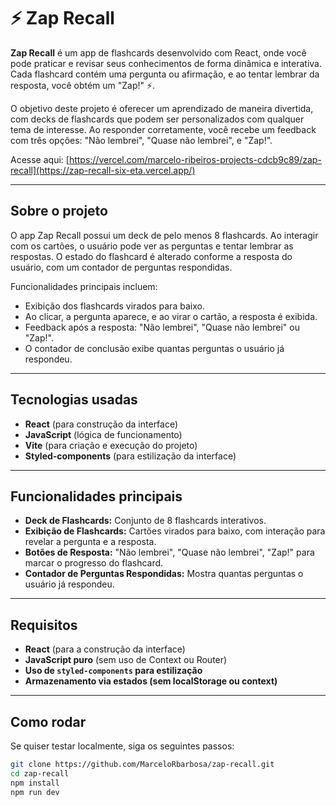 # ⚡ Zap Recall

**Zap Recall** é um app de flashcards desenvolvido com React, onde você pode praticar e revisar seus conhecimentos de forma dinâmica e interativa. Cada flashcard contém uma pergunta ou afirmação, e ao tentar lembrar da resposta, você obtém um "Zap!" ⚡.

O objetivo deste projeto é oferecer um aprendizado de maneira divertida, com decks de flashcards que podem ser personalizados com qualquer tema de interesse. Ao responder corretamente, você recebe um feedback com três opções: "Não lembrei", "Quase não lembrei", e "Zap!". 

 Acesse aqui: [https://vercel.com/marcelo-ribeiros-projects-cdcb9c89/zap-recall](https://zap-recall-six-eta.vercel.app/)

---

##  Sobre o projeto

O app Zap Recall possui um deck de pelo menos 8 flashcards. Ao interagir com os cartões, o usuário pode ver as perguntas e tentar lembrar as respostas. O estado do flashcard é alterado conforme a resposta do usuário, com um contador de perguntas respondidas.

Funcionalidades principais incluem:
- Exibição dos flashcards virados para baixo.
- Ao clicar, a pergunta aparece, e ao virar o cartão, a resposta é exibida.
- Feedback após a resposta: "Não lembrei", "Quase não lembrei" ou "Zap!".
- O contador de conclusão exibe quantas perguntas o usuário já respondeu.

---

##  Tecnologias usadas

- **React** (para construção da interface)
- **JavaScript** (lógica de funcionamento)
- **Vite** (para criação e execução do projeto)
- **Styled-components** (para estilização da interface)

---

## Funcionalidades principais

- **Deck de Flashcards:** Conjunto de 8 flashcards interativos.
- **Exibição de Flashcards:** Cartões virados para baixo, com interação para revelar a pergunta e a resposta.
- **Botões de Resposta:** "Não lembrei", "Quase não lembrei", "Zap!" para marcar o progresso do flashcard.
- **Contador de Perguntas Respondidas:** Mostra quantas perguntas o usuário já respondeu.

---

##  Requisitos

- **React** (para a construção da interface)
- **JavaScript puro** (sem uso de Context ou Router)
- **Uso de `styled-components` para estilização**
- **Armazenamento via estados (sem localStorage ou context)**

---

##  Como rodar

Se quiser testar localmente, siga os seguintes passos:

```bash
git clone https://github.com/MarceloRbarbosa/zap-recall.git
cd zap-recall
npm install
npm run dev
